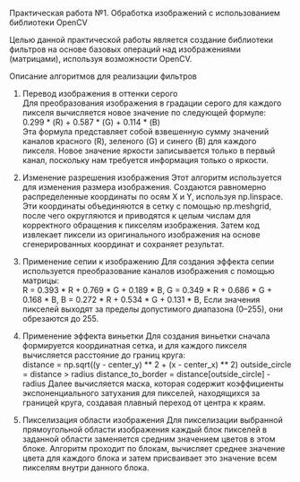 Практическая работа №1. Обработка изображений с использованием библиотеки OpenCV

Целью данной практической работы является создание библиотеки фильтров на основе базовых операций над изображениями (матрицами), используя возможности OpenCV.

Описание алгоритмов для реализации фильтров
1. Перевод изображения в оттенки серого  
Для преобразования изображения в градации серого для каждого пикселя вычисляется новое значение по следующей формуле:  
0.299 * (R) + 0.587 * (G) + 0.114 * (B)  
Эта формула представляет собой взвешенную сумму значений каналов красного (R), зеленого (G) и синего (B) для каждого пикселя. Новое значение яркости записывается только в первый канал, поскольку нам требуется информация только о яркости.

2. Изменение разрешения изображения
Этот алгоритм используется для изменения размера изображения. Создаются равномерно распределенные координаты по осям X и Y, используя np.linspace. Эти координаты объединяются в сетку с помощью np.meshgrid, после чего округляются и приводятся к целым числам для корректного обращения к пикселям изображения. Затем код извлекает пиксели из оригинального изображения на основе сгенерированных координат и сохраняет результат.

3. Применение сепии к изображению
Для создания эффекта сепии используется преобразование каналов изображения с помощью матрицы:  
R = 0.393 * R + 0.769 * G + 0.189 * B,
G = 0.349 * R + 0.686 * G + 0.168 * B, 
B = 0.272 * R + 0.534 * G + 0.131 * B,
Если значения пикселей выходят за пределы допустимого диапазона (0–255), они обрезаются до 255.

4. Применение эффекта виньетки
Для создания виньетки сначала формируется координатная сетка, и для каждого пикселя вычисляется расстояние до границ круга:  
distance = np.sqrt((y - center_y) ** 2 + (x - center_x) ** 2)
outside_circle = distance > radius
distance_to_border = distance[outside_circle] - radius
Далее вычисляется маска, которая содержит коэффициенты экспоненциального затухания для пикселей, находящихся за границей круга, создавая плавный переход от центра к краям.
6. Пикселизация области изображения
Для пикселизации выбранной прямоугольной области изображения каждый блок пикселей в заданной области заменяется средним значением цветов в этом блоке. Алгоритм проходит по блокам, вычисляет среднее значение цвета для каждого блока и затем присваивает это значение всем пикселям внутри данного блока.

